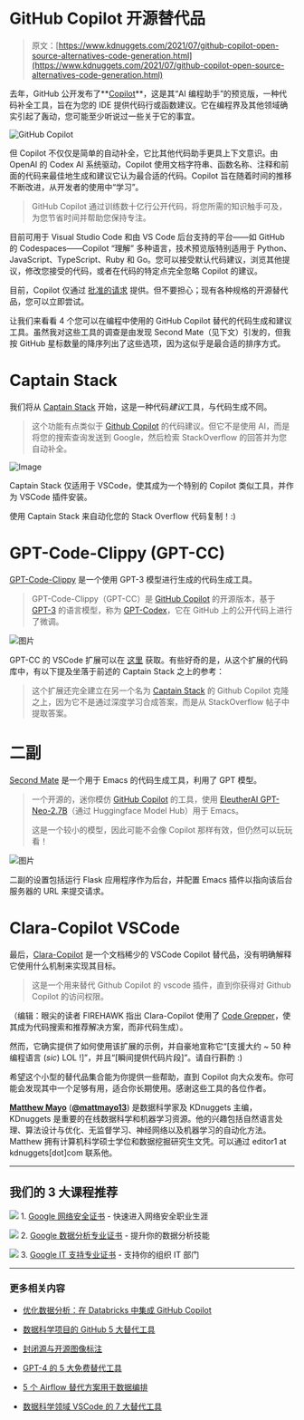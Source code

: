 # GitHub Copilot 开源替代品

> 原文：[https://www.kdnuggets.com/2021/07/github-copilot-open-source-alternatives-code-generation.html](https://www.kdnuggets.com/2021/07/github-copilot-open-source-alternatives-code-generation.html)

去年，GitHub 公开发布了**[Copilot](https://www.kdnuggets.com/2021/07/github-copilot-ai-pair-programmer.html)**，这是其“AI 编程助手”的预览版，一种代码补全工具，旨在为您的 IDE 提供代码行或函数建议。它在编程界及其他领域确实引起了轰动，您可能至少听说过一些关于它的事宜。

![GitHub Copilot](../Images/eec4051ec1f5e342ec18a5b37ac0b2e1.png)

但 Copilot 不仅仅是简单的自动补全，它比其他代码助手更具上下文意识。由 OpenAI 的 Codex AI 系统驱动，Copilot 使用文档字符串、函数名称、注释和前面的代码来最佳地生成和建议它认为最合适的代码。Copilot 旨在随着时间的推移不断改进，从开发者的使用中“学习”。

> GitHub Copilot 通过训练数十亿行公开代码，将您所需的知识触手可及，为您节省时间并帮助您保持专注。

目前可用于 Visual Studio Code 和由 VS Code 后台支持的平台——如 GitHub 的 Codespaces——Copilot “理解” 多种语言，技术预览版特别适用于 Python、JavaScript、TypeScript、Ruby 和 Go。您可以接受默认代码建议，浏览其他提议，修改您接受的代码，或者在代码的特定点完全忽略 Copilot 的建议。

目前，Copilot 仅通过 [批准的请求](https://copilot.github.com/) 提供。但不要担心；现有各种规格的开源替代品，您可以立即尝试。

让我们来看看 4 个您可以在编程中使用的 GitHub Copilot 替代的代码生成和建议工具。虽然我对这些工具的调查是由发现 Second Mate（见下文）引发的，但我按 GitHub 星标数量的降序列出了这些选项，因为这似乎是最合适的排序方式。

# Captain Stack

我们将从 [Captain Stack](https://github.com/hieunc229/copilot-clone) 开始，这是一种代码*建议*工具，与代码生成不同。

> 这个功能有点类似于 [Github Copilot](https://copilot.github.com/) 的代码建议。但它不是使用 AI，而是将您的搜索查询发送到 Google，然后检索 StackOverflow 的回答并为您自动补全。

![Image](../Images/d1414b1445f955f4e52df0106ced4c4d.png)

Captain Stack 仅适用于 VSCode，使其成为一个特别的 Copilot 类似工具，并作为 VSCode 插件安装。

使用 Captain Stack 来自动化您的 Stack Overflow 代码复制！:)

# GPT-Code-Clippy (GPT-CC)

[GPT-Code-Clippy](https://github.com/ncoop57/gpt-code-clippy) 是一个使用 GPT-3 模型进行生成的代码生成工具。

> GPT-Code-Clippy（GPT-CC）是 [GitHub Copilot](https://copilot.github.com/) 的开源版本，基于 [GPT-3](https://arxiv.org/abs/2005.14165) 的语言模型，称为 [GPT-Codex](https://arxiv.org/abs/2107.03374)，它在 GitHub 上的公开代码上进行了微调。

![图片](../Images/3488da309d8b9460f22cb162e5af14e0.png)

GPT-CC 的 VSCode 扩展可以在 [这里](https://github.com/ncoop57/code-clippy-vscode) 获取。有些好奇的是，从这个扩展的代码库中，有以下提及坐落于前述的 Captain Stack 之上的参考：

> 这个扩展还完全建立在另一个名为 [Captain Stack](https://github.com/hieunc229/copilot-clone) 的 Github Copilot 克隆之上，因为它不是通过深度学习合成答案，而是从 StackOverflow 帖子中提取答案。

# 二副

[Second Mate](https://github.com/samrawal/emacs-secondmate) 是一个用于 Emacs 的代码生成工具，利用了 GPT 模型。

> 一个开源的，迷你模仿 [GitHub Copilot](https://copilot.github.com/) 的工具，使用 [EleutherAI GPT-Neo-2.7B](https://huggingface.co/EleutherAI/gpt-neo-2.7B)（通过 Huggingface Model Hub）用于 Emacs。
> 
> 这是一个较小的模型，因此可能不会像 Copilot 那样有效，但仍然可以玩玩看！

![图片](../Images/c83c15d5f9984bc00a514bf7dea14c0e.png)

二副的设置包括运行 Flask 应用程序作为后台，并配置 Emacs 插件以指向该后台服务器的 URL 来提交请求。

# Clara-Copilot VSCode

最后，[Clara-Copilot](https://github.com/badboysm890/clara-copilot) 是一个文档稀少的 VSCode Copilot 替代品，没有明确解释它使用什么机制来实现其目标。

> 这是一个用来替代 Github Copilot 的 vscode 插件，直到你获得对 Github Copilot 的访问权限。

（编辑：眼尖的读者 FIREHAWK 指出 Clara-Copilot 使用了 [Code Grepper](https://www.codegrepper.com/)，使其成为代码搜索和推荐解决方案，而非代码生成）。

然而，它确实提供了如何使用该扩展的示例，并自豪地宣称它“[支援大约 ~ 50 种编程语言 (*sic*) LOL !]”，并且“[瞬间提供代码片段]”。请自行斟酌 :)

希望这个小型的替代品集合能为你提供一些帮助，直到 Copilot 向大众发布。你可能会发现其中一个足够有用，适合你长期使用。感谢这些工具的各位作者。

**[Matthew Mayo](https://www.linkedin.com/in/mattmayo13/)** ([**@mattmayo13**](https://twitter.com/mattmayo13)) 是数据科学家及 KDnuggets 主编，KDnuggets 是重要的在线数据科学和机器学习资源。他的兴趣包括自然语言处理、算法设计与优化、无监督学习、神经网络以及机器学习的自动化方法。Matthew 拥有计算机科学硕士学位和数据挖掘研究生文凭。可以通过 editor1 at kdnuggets[dot]com 联系他。

* * *

## 我们的 3 大课程推荐

![](../Images/0244c01ba9267c002ef39d4907e0b8fb.png) 1\. [Google 网络安全证书](https://www.kdnuggets.com/google-cybersecurity) - 快速进入网络安全职业生涯

![](../Images/e225c49c3c91745821c8c0368bf04711.png) 2\. [Google 数据分析专业证书](https://www.kdnuggets.com/google-data-analytics) - 提升你的数据分析技能

![](../Images/0244c01ba9267c002ef39d4907e0b8fb.png) 3\. [Google IT 支持专业证书](https://www.kdnuggets.com/google-itsupport) - 支持你的组织 IT 部门

* * *

### 更多相关内容

+   [优化数据分析：在 Databricks 中集成 GitHub Copilot](https://www.kdnuggets.com/optimizing-data-analytics-integrating-github-copilot-in-databricks)

+   [数据科学项目的 GitHub 5 大替代工具](https://www.kdnuggets.com/the-top-5-alternatives-to-github-for-data-science-projects)

+   [封闭源与开源图像标注](https://www.kdnuggets.com/closed-source-vs-open-source-image-annotation)

+   [GPT-4 的 5 大免费替代工具](https://www.kdnuggets.com/top-5-free-alternatives-to-gpt4)

+   [5 个 Airflow 替代方案用于数据编排](https://www.kdnuggets.com/5-airflow-alternatives-for-data-orchestration)

+   [数据科学领域 VSCode 的 7 大替代工具](https://www.kdnuggets.com/top-7-alternatives-to-vscode-for-data-science)
